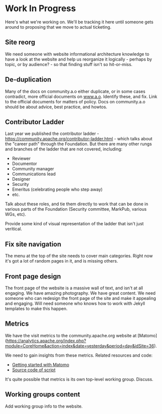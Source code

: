 # Work In Progress

Here's what we're working on. We'll be tracking it here until someone
gets around to proposing that we move to actual ticketing.

## Site reorg

We need someone with website informational architecture knowledge to
have a look at the website and help us reorganize it logically - perhaps
by topic, or by audience? - so that finding stuff isn't so hit-or-miss.

## De-duplication

Many of the docs on community.a.o either duplicate, or in some cases
contradict, more official documents on www.a.o. Identify these, and fix.
Link to the official documents for matters of policy. Docs on
community.a.o should be about advice, best practice, and howtos.

## Contributor Ladder

Last year we published the contributor ladder -
https://community.apache.org/contributor-ladder.html - which talks about
the "career path" through the Foundation. But there are many other rungs
and branches of the ladder that are not covered, including:

* Reviewer
* Documentor
* Community manager
* Communications lead
* Designer
* Security
* Emeritus (celebrating people who step away)
* etc.

Talk about these roles, and tie them directly to work that can be done
in various parts of the Foundation (Security committee, MarkPub, various
WGs, etc).

Provide some kind of visual representation of the ladder that isn't just
veritical.

## Fix site navigation

The menu at the top of the site needs to cover main categories. Right
now it's got a lot of random pages in it, and is missing others.

## Front page design

The front page of the website is a massive wall of text, and isn't at
all engaging. We have amazing photography. We have great content. We
need someone who can redesign the front page of the site and make it
appealing and engaging. Will need someone who knows how to work with
Jekyll templates to make this happen.

## Metrics

We have the visit metrics to the community.apache.org website at [Matomo]
(https://analytics.apache.org/index.php?module=CoreHome&action=index&date=yesterday&period=day&idSite=36).

We need to gain insights from these metrics. Related resources and code:

* [Getting started with Matomo](https://matomo.org/guide/getting-started/getting-started/)
* [Source code of script](https://github.com/apache/comdev-site/blob/main/layouts/partials/matomo.html)

It's quite possible that metrics is its own top-level working group. Discuss.

## Working groups content

Add working group info to the website.

